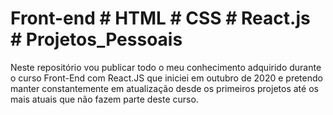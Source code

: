 # Front-end # HTML # CSS # React.js # Projetos_Pessoais
Neste repositório vou publicar todo o meu conhecimento adquirido durante o curso Front-End com React.JS que iniciei em outubro de 2020 e pretendo manter constantemente em atualização desde os primeiros projetos até os mais atuais que não fazem parte deste curso.
